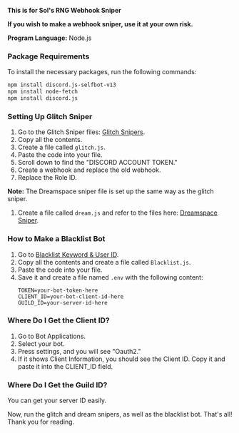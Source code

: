 **This is for Sol's RNG Webhook Sniper**

**If you wish to make a webhook sniper, use it at your own risk.**

**Program Language:** Node.js

### Package Requirements
To install the necessary packages, run the following commands:

```bash
npm install discord.js-selfbot-v13
npm install node-fetch
npm install discord.js
```

### Setting Up Glitch Sniper
1. Go to the Glitch Sniper files: [Glitch Snipers](https://github.com/eternals924/Glitch-Dreamspace-sniper/blob/main/Glitch%20Snipers).
2. Copy all the contents.
3. Create a file called `glitch.js`.
4. Paste the code into your file.
5. Scroll down to find the "DISCORD ACCOUNT TOKEN."
6. Create a webhook and replace the old webhook.
7. Replace the Role ID.

**Note:** The Dreamspace sniper file is set up the same way as the glitch sniper.
1. Create a file called `dream.js` and refer to the files here: [Dreamspace Sniper](https://github.com/eternals924/Glitch-Dreamspace-sniper/blob/main/Dreamspace%20sniper).

### How to Make a Blacklist Bot
1. Go to [Blacklist Keyword & User ID](https://github.com/eternals924/Glitch-Dreamspace-sniper/blob/main/Blacklist%20keyword%20%26%20User%20ID).
2. Copy all the contents and create a file called `Blacklist.js`.
3. Paste the code into your file.
4. Save it and create a file named `.env` with the following content:
   ```
   TOKEN=your-bot-token-here
   CLIENT_ID=your-bot-client-id-here
   GUILD_ID=your-server-id-here
   ```

### Where Do I Get the Client ID?
1. Go to Bot Applications.
2. Select your bot.
3. Press settings, and you will see "Oauth2."
4. If it shows Client Information, you should see the Client ID. Copy it and paste it into the CLIENT_ID field.

### Where Do I Get the Guild ID?
You can get your server ID easily.

Now, run the glitch and dream snipers, as well as the blacklist bot. That's all! Thank you for reading.
